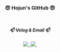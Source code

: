 <!--타이틀 부분-->
<h3 align="center">😎 Hojun's GitHub 😎</h3>

<br />

<h5 align="center">📫 Velog &amp; Email 📫</h5>
<div align="center">
  <a href="https://velog.io/@jflower">
    <img src="https://img.shields.io/badge/Velog-1EBC8F?style=for-the-badge&logo=velog&logoColor=white" />&nbsp
  </a>
  <a href="mailto:jflower0502@gmail.com">
    <img
      src="https://img.shields.io/badge/jflower0502@gmail.com-D14836?style=for-the-badge&logo=gmail&logoColor=white"/>&nbsp
  </a>
</div>
